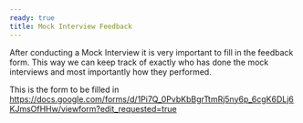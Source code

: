 ```yaml
---
ready: true
title: Mock Interview Feedback
---
```



After conducting a Mock Interview it is very important to fill in the feedback
form. This way we can keep track of exactly who has done the mock interviews and most importantly
how they performed.

This is the form to be filled in
https://docs.google.com/forms/d/1Pi7Q_0PvbKbBgrTtmRj5ny6p_6cgK6DLj6KJmsOfHHw/viewform?edit_requested=true

